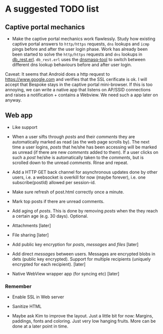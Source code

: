 # A suggested TODO list

## Captive portal mechanics

* Make the captive portal mechanics work flawlessly. Study how existing captive portal answers to `http/https` requests, `dns` lookups and `icmp` pings before and after the user login phase. Work has already been been started to solve the `http/https` requests and `dns` lookups in [db_rest.erl](db/src/db_rest.erl). `db_rest.erl` uses the [dnsmasq-tool](main/bin/dnsmasq-tool) to switch between different dns lookup behaviours before and after user login.

Caveat: It seems that Android does a http request to https://www.google.com and verifies that the SSL cerificate is ok. I will accept that Bespoke stays in the captive portal mini-browser. If this is too annoying, we can write a native app that listens on AP/SSID connections and raises a notification + contains a Webview. We need such a app later on anyway.

## Web app

* Like support

* When a user sifts through *posts* and their *comments* they are
  automatically marked as read (as the web page scrolls by). The next
  time a user logins, *posts* that he/she has been accessing will be
  marked as unread (if there are new *comments* added to them). If a
  user clicks on such a *post* he/she is automatically taken to the
  *comments*, but is scrolled down to the unread *comments*. Rinse and
  repeat.

* Add a HTTP GET back channel for asynchronous updates done by other
  users, i.e. a websocket is overkill for now (maybe forever),
  i.e. one subscribe(postId) allowed per session-id.

* Make sure refresh of post.html correctly once a minute.

* Mark top posts if there are unread comments.

* Add aging of *posts*. This is done by removing *posts* when the they
  reach a certain age (e.g. 30 days). Optional.

* Attachments [later]

* File sharing [later]

* Add public key encryption for *posts*, *messages* and *files* [later]

* Add direct *messages* between users. Messages are encrypted blobs in
  dets (public key encrypted). Support for multiple recipients
  (uniquely encrypted for each recipient). [later]

* Native WebView wrapper app (for syncing etc) [later]

### Remember

* Enable SSL in Web server

* Sanitize HTML

* Maybe ask Kim to improve the layout. Just a little bit for now: Margins, paddings, fonts and coloring. Just very low hanging fruits. More can be done at a later point in time.
